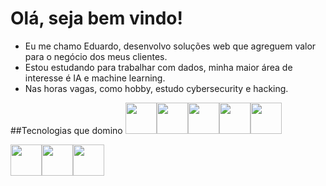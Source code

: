 # Olá, seja bem vindo!
- Eu me chamo Eduardo, desenvolvo soluções web que agreguem valor para o negócio dos meus clientes. 
- Estou estudando para trabalhar com dados, minha maior área de interesse é IA e machine learning. 
- Nas horas vagas, como hobby, estudo cybersecurity e hacking. 

##Tecnologias que domino
<img src="https://cdn.jsdelivr.net/gh/devicons/devicon/icons/python/python-original.svg" height="50px"><img src="https://cdn.jsdelivr.net/gh/devicons/devicon/icons/numpy/numpy-original.svg" height="50px"><img src="https://cdn.jsdelivr.net/gh/devicons/devicon/icons/pandas/pandas-original.svg" height="50px"><img src="https://cdn.jsdelivr.net/gh/devicons/devicon/icons/tensorflow/tensorflow-original.svg" height="50px"><img src="https://cdn.jsdelivr.net/gh/devicons/devicon/icons/docker/docker-plain.svg" height="50px">


<img src="https://cdn.jsdelivr.net/gh/devicons/devicon/icons/html5/html5-plain-wordmark.svg" height="50px"><img src="https://cdn.jsdelivr.net/gh/devicons/devicon/icons/css3/css3-plain-wordmark.svg" height="50px"><img src="https://cdn.jsdelivr.net/gh/devicons/devicon/icons/javascript/javascript-original.svg" height="50px">



<!---
edumachadocampos/edumachadocampos is a ✨ special ✨ repository because its `README.md` (this file) appears on your GitHub profile.
You can click the Preview link to take a look at your changes.
--->
